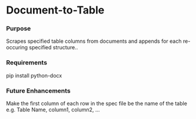 # Document-to-Table
### Purpose
Scrapes specified table columns from documents and appends for each re-occuring specified structure..

### Requirements
pip install python-docx

### Future Enhancements
Make the first column of each row in the spec file be the name of the table e.g. Table Name, column1, column2, ...
